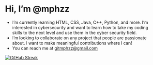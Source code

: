 #  Hi, I’m @mphzz
-  I’m currently learning HTML, CSS, Java, C++, Python, and more. I’m interested in cybersecurity and want to learn how to take my coding skills to the next level and use them in the cyber security field.
-  I’m looking to collaborate on any project that people are passionate about. I want to make meaningful contributions where I can!
-  You can reach me at gitmphzz@gmail.com

[![GitHub Streak](https://github-readme-streak-stats.herokuapp.com/?user=mphzz)](https://git.io/streak-stats)


<!---
mphzz/mphzz is a ✨ special ✨ repository because its `README.md` (this file) appears on your GitHub profile.
You can click the Preview link to take a look at your changes.
--->
